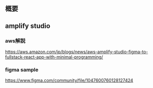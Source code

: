 ## 概要

## amplify studio
### aws解説
https://aws.amazon.com/jp/blogs/news/aws-amplify-studio-figma-to-fullstack-react-app-with-minimal-programming/

### figma sample
https://www.figma.com/community/file/1047600760128127424
